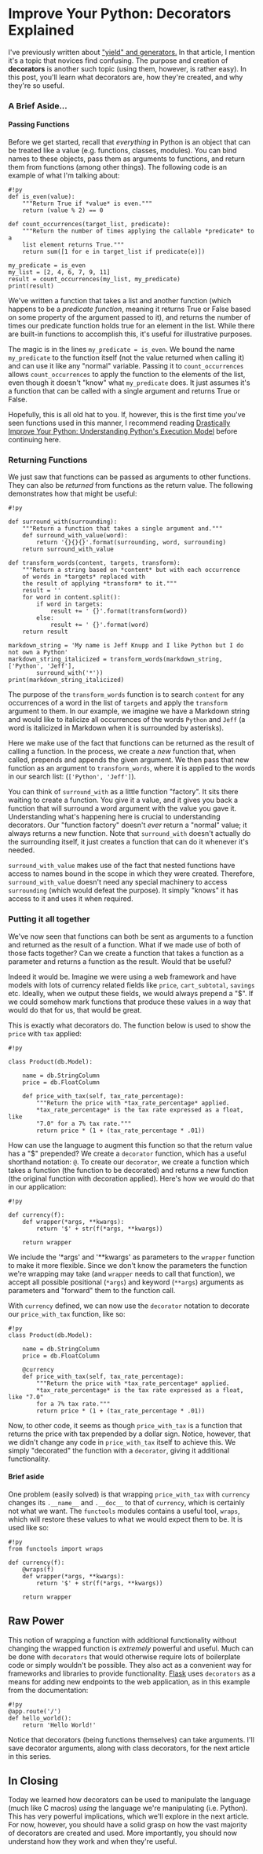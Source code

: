 # Improve Your Python: Decorators Explained

I've previously written about ["yield" and generators.](http://www.jeffknupp.com/blog/2013/04/07/improve-your-python-yield-and-generators-explained/) In that article, I mention it's a topic that novices find confusing. The purpose and creation of **decorators** is another such topic (using them, however, is rather easy). In this post, you'll learn what decorators are, how they're created, and why they're so useful.

<!--more-->

### A Brief Aside...

#### Passing Functions

Before we get started, recall that *everything* in Python is an object that can
be treated like a value (e.g. functions, classes, modules). You can bind names
to these objects, pass them as arguments to functions, and return them
from functions (among other things). The following code
is an example of what I'm talking about:

    #!py
    def is_even(value):
        """Return True if *value* is even."""
        return (value % 2) == 0

    def count_occurrences(target_list, predicate):
        """Return the number of times applying the callable *predicate* to a
        list element returns True."""
        return sum([1 for e in target_list if predicate(e)])

    my_predicate = is_even
    my_list = [2, 4, 6, 7, 9, 11]
    result = count_occurrences(my_list, my_predicate)
    print(result)

We've written a function that takes a list and another function (which happens
to be a *predicate function*, meaning it returns True or False based on some 
property of the argument passed to it), and returns the number of times our predicate function
holds true for an element in the list. While there are built-in functions to
accomplish this, it's useful for illustrative purposes.

The magic is in the lines `my_predicate = is_even`. We bound the name
`my_predicate` to the function itself (not the value returned when calling it) 
and can use it like any "normal" variable. Passing it to `count_occurrences` allows `count_occurrences` to
apply the function to the elements of the list, even though it doesn't "know"
what `my_predicate` does. It just assumes it's a function that can be called 
with a single argument and returns True or False.

Hopefully, this is all old hat to you. If, however, this is the first time
you've seen functions used in this manner, I recommend reading [Drastically Improve Your Python: Understanding Python's Execution Model](http://www.jeffknupp.com/blog/2013/02/14/drastically-improve-your-python-understanding-pythons-execution-model/) before continuing here.

### Returning Functions

We just saw that functions can be passed as arguments to other functions. They
can also be *returned* from functions as the return value. The following
demonstrates how that might be useful:

    #!py

    def surround_with(surrounding):
        """Return a function that takes a single argument and."""
        def surround_with_value(word):
            return '{}{}{}'.format(surrounding, word, surrounding)
        return surround_with_value

    def transform_words(content, targets, transform):
        """Return a string based on *content* but with each occurrence 
        of words in *targets* replaced with
        the result of applying *transform* to it."""
        result = ''
        for word in content.split():
            if word in targets:
                result += ' {}'.format(transform(word))
            else:
                result += ' {}'.format(word)
        return result

    markdown_string = 'My name is Jeff Knupp and I like Python but I do not own a Python'
    markdown_string_italicized = transform_words(markdown_string, ['Python', 'Jeff'],
            surround_with('*'))
    print(markdown_string_italicized)

The purpose of the `transform_words` function is to search `content` for any
occurrences of a word in the list of `targets` and apply the `transform`
argument to them. In our example, we imagine we have a Markdown string and would
like to italicize all occurrences of the words `Python` and `Jeff` (a word is
italicized in Markdown when it is surrounded by asterisks).

Here we make use of the fact that functions can be returned as the result of
calling a function. In the process, we create a *new* function that, when called, prepends and
appends the given argument. We then pass that new function as an argument to
`transform_words`, where it is applied to the words in our search list:
(`['Python', 'Jeff']`).

You can think of `surround_with` as a little function "factory". It sits there
waiting to create a function. You give it a value, and it gives you back a
function that will surround a word argument with the value you gave it.
Understanding what's happening here is crucial to understanding decorators.
Our "function factory" doesn't *ever* return a "normal" value; it always returns
a new function. Note that `surround_with` doesn't actually do the surrounding itself, it 
just creates a function that can do it whenever it's needed.

`surround_with_value` makes use of the fact that nested functions have access to
names bound in the scope in which they were created. Therefore,
`surround_with_value` doesn't need any special machinery to access `surrounding`
(which would defeat the purpose). It simply "knows" it has access to it and 
uses it when required.

### Putting it all together

We've now seen that functions can both be sent as arguments to a function and
returned as the result of a function. What if we made use of both of those facts
together? Can we create a function that takes a function as a parameter and
returns a function as the result. Would that be useful?

Indeed it would be. Imagine we were using a web framework and have models with
lots of currency related fields like `price`, `cart_subtotal`, `savings` etc. 
Ideally, when we output these fields, we would always prepend a "$". If we could somehow
mark functions that produce these values in a way that would do that for us,
that would be great.

This is exactly what decorators do. The function below is used to show the
`price` with `tax` applied:

    #!py

    class Product(db.Model):

        name = db.StringColumn
        price = db.FloatColumn

        def price_with_tax(self, tax_rate_percentage):
            """Return the price with *tax_rate_percentage* applied.
            *tax_rate_percentage* is the tax rate expressed as a float, like
            "7.0" for a 7% tax rate."""
            return price * (1 + (tax_rate_percentage * .01))

How can use the language to augment this function so that the return value has a "$" prepended?
We create a `decorator` function, which has a useful shorthand notation: `@`.
To create our `decorator`, we create a function which takes a function (the
function to be decorated) and returns a new function (the original function
with decoration applied). Here's how we would do that in our application:

    #!py

    def currency(f):
        def wrapper(*args, **kwargs):
            return '$' + str(f(*args, **kwargs))

        return wrapper

We include the '*args' and '**kwargs' as parameters to the `wrapper` function to
make it more flexible. Since we don't know the parameters the function we're
wrapping may take (and `wrapper` needs to call that function), we accept all
possible positional (`*args`) and keyword (`**args`) arguments as parameters and
"forward" them to the function call.

With `currency` defined, we can now use the `decorator` notation to decorate our
`price_with_tax` function, like so:

    #!py
    class Product(db.Model):

        name = db.StringColumn
        price = db.FloatColumn

        @currency
        def price_with_tax(self, tax_rate_percentage):
            """Return the price with *tax_rate_percentage* applied.
            *tax_rate_percentage* is the tax rate expressed as a float, like "7.0"
            for a 7% tax rate."""
            return price * (1 + (tax_rate_percentage * .01))

Now, to other code, it seems as though `price_with_tax` is a function that
returns the price with tax prepended by a dollar sign. Notice, however, that we
didn't change any code in `price_with_tax` itself to achieve this. We simply
"decorated" the function with a `decorator`, giving it additional functionality.

#### Brief aside

One problem (easily solved) is that wrapping `price_with_tax` with `currency`
changes its `.__name__` and `.__doc__` to that of `currency`, which is certainly
not what we want. The `functools` modules contains a useful tool, `wraps`, which
will restore these values to what we would expect them to be. It is used like
so: 

    #!py
    from functools import wraps

    def currency(f):
        @wraps(f)
        def wrapper(*args, **kwargs):
            return '$' + str(f(*args, **kwargs))

        return wrapper

## Raw Power

This notion of wrapping a function with additional functionality without
changing the wrapped function is *extremely* powerful and useful. Much can
be done with `decorators` that would otherwise require lots of boilerplate code
or simply wouldn't be possible. They also act as a convenient way for frameworks
and libraries to provide functionality. [Flask](http://flaks.pocoo.org) uses
`decorators` as a means for adding new endpoints to the web application, as in
this example from the documentation:

    #!py
    @app.route('/')
    def hello_world():
        return 'Hello World!'

Notice that decorators (being functions themselves) can take arguments. I'll
save decorator arguments, along with class decorators, for the next article in
this series. 

## In Closing

Today we learned how decorators can be used to manipulate the language (much
like C macros) *using* the language we're manipulating (i.e. Python). This has
very powerful implications, which we'll explore in the next article. For now,
however, you should have a solid grasp on how the vast majority of decorators 
are created and used. More importantly, you should now understand how they work
and when they're useful.
